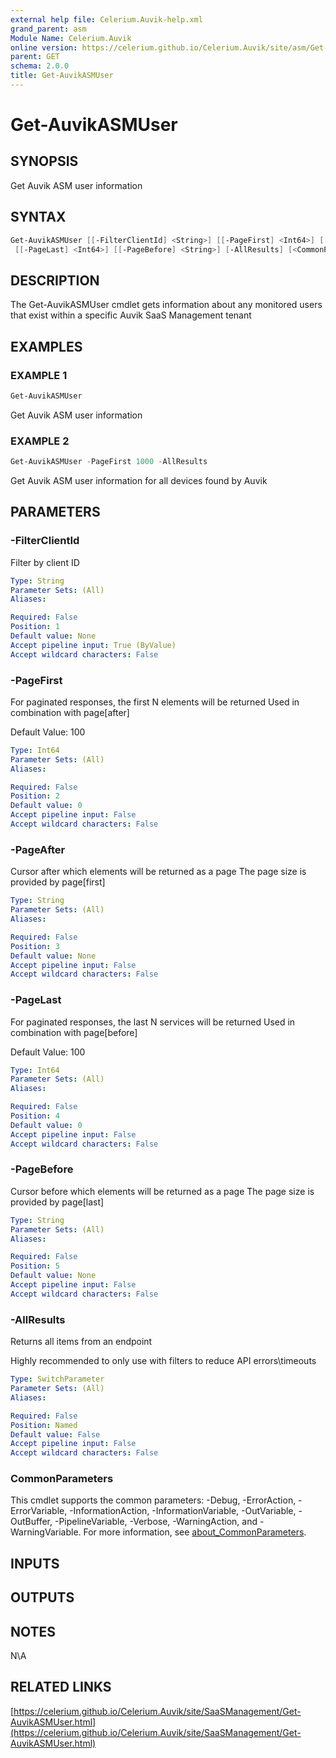 ```yaml
---
external help file: Celerium.Auvik-help.xml
grand_parent: asm
Module Name: Celerium.Auvik
online version: https://celerium.github.io/Celerium.Auvik/site/asm/Get-AuvikASMUser.html
parent: GET
schema: 2.0.0
title: Get-AuvikASMUser
---
```


# Get-AuvikASMUser

## SYNOPSIS
Get Auvik ASM user information

## SYNTAX

```powershell
Get-AuvikASMUser [[-FilterClientId] <String>] [[-PageFirst] <Int64>] [[-PageAfter] <String>]
 [[-PageLast] <Int64>] [[-PageBefore] <String>] [-AllResults] [<CommonParameters>]
```

## DESCRIPTION
The Get-AuvikASMUser cmdlet gets information about any monitored
users that exist within a specific Auvik SaaS Management tenant

## EXAMPLES

### EXAMPLE 1
```powershell
Get-AuvikASMUser
```

Get Auvik ASM user information

### EXAMPLE 2
```powershell
Get-AuvikASMUser -PageFirst 1000 -AllResults
```

Get Auvik ASM user information for all devices found by Auvik

## PARAMETERS

### -FilterClientId
Filter by client ID

```yaml
Type: String
Parameter Sets: (All)
Aliases:

Required: False
Position: 1
Default value: None
Accept pipeline input: True (ByValue)
Accept wildcard characters: False
```

### -PageFirst
For paginated responses, the first N elements will be returned
Used in combination with page\[after\]

Default Value: 100

```yaml
Type: Int64
Parameter Sets: (All)
Aliases:

Required: False
Position: 2
Default value: 0
Accept pipeline input: False
Accept wildcard characters: False
```

### -PageAfter
Cursor after which elements will be returned as a page
The page size is provided by page\[first\]

```yaml
Type: String
Parameter Sets: (All)
Aliases:

Required: False
Position: 3
Default value: None
Accept pipeline input: False
Accept wildcard characters: False
```

### -PageLast
For paginated responses, the last N services will be returned
Used in combination with page\[before\]

Default Value: 100

```yaml
Type: Int64
Parameter Sets: (All)
Aliases:

Required: False
Position: 4
Default value: 0
Accept pipeline input: False
Accept wildcard characters: False
```

### -PageBefore
Cursor before which elements will be returned as a page
The page size is provided by page\[last\]

```yaml
Type: String
Parameter Sets: (All)
Aliases:

Required: False
Position: 5
Default value: None
Accept pipeline input: False
Accept wildcard characters: False
```

### -AllResults
Returns all items from an endpoint

Highly recommended to only use with filters to reduce API errors\timeouts

```yaml
Type: SwitchParameter
Parameter Sets: (All)
Aliases:

Required: False
Position: Named
Default value: False
Accept pipeline input: False
Accept wildcard characters: False
```

### CommonParameters
This cmdlet supports the common parameters: -Debug, -ErrorAction, -ErrorVariable, -InformationAction, -InformationVariable, -OutVariable, -OutBuffer, -PipelineVariable, -Verbose, -WarningAction, and -WarningVariable. For more information, see [about_CommonParameters](http://go.microsoft.com/fwlink/?LinkID=113216).

## INPUTS

## OUTPUTS

## NOTES
N\A

## RELATED LINKS

[https://celerium.github.io/Celerium.Auvik/site/SaaSManagement/Get-AuvikASMUser.html](https://celerium.github.io/Celerium.Auvik/site/SaaSManagement/Get-AuvikASMUser.html)

